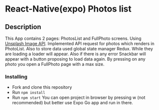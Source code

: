 # React-Native(expo) Photos list

## Description

This App contains 2 pages: PhotosList and FullPhoto screens. Using [Unsplash Image API](https://unsplash.com/developers).
Implemented API request for photos which renders in PhotoList. Also to store data used global state manager Redux. While they are loading a loader will appear. Also if there is any error Snackbar will appear with a button proposing to load data again. By pressing on any photo you open a FullPhoto page with a max size.

### Installing

* Fork and clone this repository
* Run `npm install`
* Run `npm start`
You can open project in browser by pressing w (not recommended) but better use Expo Go app and run in there.